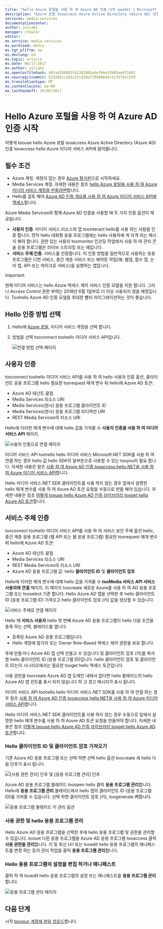 ```yaml
---
title: "hello Azure 포털을 사용 하 여 Azure AD 인증 시작 aaaGet | Microsoft Docs"
description: "Azure 포털 tooaccess Azure Active Directory (Azure AD) 인증 tooconsume toouse hello Azure 미디어 서비스 API hello 하는 방법에 대해 알아봅니다."
services: media-services
documentationcenter: 
author: Juliako
manager: cfowler
editor: 
ms.service: media-services
ms.workload: media
ms.tgt_pltfrm: na
ms.devlang: na
ms.topic: article
ms.date: 06/17/2017
ms.author: juliako
ms.openlocfilehash: 497ad1806b3fd1262802adefb6e12b65ee9f2d61
ms.sourcegitcommit: 523283cc1b3c37c428e77850964dc1c33742c5f0
ms.translationtype: MT
ms.contentlocale: ko-KR
ms.lasthandoff: 10/06/2017
---
```

# <a name="get-started-with-azure-ad-authentication-by-using-hello-azure-portal"></a>Hello Azure 포털을 사용 하 여 Azure AD 인증 시작

어떻게 toouse hello Azure 포털 tooaccess Azure Active Directory (Azure AD) 인증 tooaccess hello Azure 미디어 서비스 API에 알아봅니다.

## <a name="prerequisites"></a>필수 조건

- Azure 계정. 계정이 없는 경우 [Azure 평가판](https://azure.microsoft.com/pricing/free-trial/)으로 시작하세요. 
- Media Services 계정. 자세한 내용은 참조 [hello Azure 포털을 사용 하 여 Azure 미디어 서비스 계정을 만들려면](media-services-portal-create-account.md)합니다.
- Hello를 검토 해야 [Azure AD 인증 개요를 사용 하 여 Azure 미디어 서비스 API에 액세스](media-services-use-aad-auth-to-access-ams-api.md)합니다. 

Azure Media Services와 함께 Azure AD 인증을 사용할 때 두 가지 인증 옵션이 제공됩니다.

- **사용자 인증**. 미디어 서비스 리소스와 앱 toointeract hello를 사용 하는 사람을 인증 합니다. 먼저 hello 대화형 응용 프로그램에는 hello 사용자에 게 자격 라는 메시지 해야 합니다. 권한 있는 사용자 toomonitor 인코딩 작업에서 사용 하 여 관리 콘솔 응용 프로그램은 라이브 스트리밍 또는 예입니다. 
- **서비스 주체 인증**. 서비스를 인증합니다. 이 인증 방법을 일반적으로 사용하는 응용 프로그램은 디먼 서비스, 중간 계층 서비스 또는 예약된 작업(예: 웹앱, 함수 앱, 논리 앱, API 또는 마이크로 서비스)을 실행하는 앱입니다.

> [!IMPORTANT]
> 현재 미디어 서비스는 hello Azure 액세스 제어 서비스 인증 모델을 지원 합니다. 그러나 Access Control 권한 부여는 2018년 6월 1일부로 더 이상 사용되지 않을 예정입니다. Toohello Azure AD 인증 모델을 최대한 빨리 마이그레이션하는 것이 좋습니다.

## <a name="select-hello-authentication-method"></a>Hello 인증 방법 선택

1. Hello에 [Azure 포털](https://portal.azure.com/), 미디어 서비스 계정을 선택 합니다.
2. 방법을 선택 tooconnect toohello 미디어 서비스 API입니다.

    ![연결 방법 선택 페이지](./media/media-services-portal-get-started-with-aad/media-services-portal-get-started01.png)

## <a name="user-authentication"></a>사용자 인증

tooconnect toohello 미디어 서비스 API를 사용 하 여 hello 사용자 인증 옵션, 클라이언트 응용 프로그램 hello 필요한 toorequest 매개 변수 뒤 hello에 Azure AD 토큰:  

* Azure AD 테넌트 끝점
* Media Services 리소스 URI
* Media Services(원시) 응용 프로그램 클라이언트 ID 
* Media Services(원시) 응용 프로그램 리디렉션 URI 
* REST Media Services의 리소스 URI

Hello에 이러한 매개 변수에 대해 hello 값을 가져올 수 **사용자 인증을 사용 하 여 미디어 서비스 API** 페이지. 

![사용자 인증으로 연결 페이지](./media/media-services-portal-get-started-with-aad/media-services-portal-get-started02.png)

미디어 서비스 API toohello hello 미디어 서비스 Microsoft.NET SDK를 사용 하 여 연결 하는 경우 hello 값 hello SDK의 일부분으로 사용할 수 있는 tooyou이 필요 합니다. 자세한 내용은 참조 [사용 하 여 Azure AD 인증 tooaccess hello.NET을 사용 하 여 Azure 미디어 서비스 API](media-services-dotnet-get-started-with-aad.md)합니다.

Hello 미디어 서비스.NET SDK 클라이언트를 사용 하지 않는 경우 앞에서 설명한 hello 매개 변수를 사용 하 여 Azure AD 토큰 요청을 수동으로 만들 해야 있습니다. 자세한 내용은 참조 [어떻게 toouse hello Azure AD 인증 라이브러리 tooget hello Azure AD 토큰](../active-directory/develop/active-directory-authentication-libraries.md)합니다.

## <a name="service-principal-authentication"></a>서비스 주체 인증

tooconnect toohello 미디어 서비스 API를 사용 하 여 서비스 보안 주체 옵션 hello, 중간 계층 응용 프로그램 (웹 API 또는 웹 응용 프로그램) 필요한 toorequest 매개 변수 뒤 hello에 Azure AD 토큰:  

* Azure AD 테넌트 끝점
* Media Services 리소스 URI 
* REST Media Services의 리소스 URI
* Azure AD 응용 프로그램 값: hello **클라이언트 ID** 및 **클라이언트 암호**

Hello에 이러한 매개 변수에 대해 hello 값을 가져올 수 **tooMedia 서비스 API 서비스 사용자와 연결** 페이지. 이 페이지 toocreate 새로운 Azure를 사용 하 여 AD 응용 프로그램 또는 tooselect 기존 합니다. Hello Azure AD 앱을 선택한 후 hello 클라이언트 ID (응용 프로그램 ID) 가져오고 hello 클라이언트 암호 (키) 값을 생성할 수 있습니다. 

![서비스 주체로 연결 페이지](./media/media-services-portal-get-started-with-aad/media-services-portal-get-started04.png)

Hello 때 **서비스 사용자** hello 첫 번째 Azure AD 응용 프로그램이 hello 다음 조건을 충족 하는 선택, 블레이드를 엽니다.

- 등록된 Azure AD 응용 프로그램입니다.
- Hello 계정에 참가자 또는 Owner Role-Based 액세스 제어 권한을 보유 합니다.

후에 만들거나 Azure AD 앱 선택 만들고 수 있습니다 및 클라이언트 암호 (키)를 복사할 hello 클라이언트 ID (응용 프로그램 ID)입니다. hello 클라이언트 암호 및 클라이언트 ID는이 시나리오에서는 필요한 tooget hello 액세스 토큰입니다.

사용 권한을 toocreate Azure AD 앱 도메인 내에서 없다면 hello 블레이드의 hello Azure AD 앱 컨트롤 표시 되지 않습니다 하 고 경고 메시지가 표시 됩니다.

미디어 서비스 API toohello hello 미디어 서비스.NET SDK를 사용 하 여 연결 하는 경우 참조 [사용 하 여 Azure AD 인증 tooaccess hello.NET을 사용 하 여 Azure 미디어 서비스 API](media-services-dotnet-get-started-with-aad.md)합니다.

Hello 미디어 서비스.NET SDK 클라이언트를 사용 하지 않는 경우 수동으로 앞에서 설명한 hello 매개 변수를 사용 하 여 Azure AD 토큰 요청을 만들어야 합니다. 자세한 내용은 참조 [어떻게 toouse hello Azure AD 인증 라이브러리 tooget hello Azure AD 토큰](../active-directory/develop/active-directory-authentication-libraries.md)합니다.

### <a name="get-hello-client-id-and-client-secret"></a>Hello 클라이언트 ID 및 클라이언트 암호 가져오기

기존 Azure AD 응용 프로그램 또는 선택 하면 선택 hello 옵션 toocreate 새 hello 다음 단추가 표시 됩니다.

![[사용 권한 관리] 단추 및 [응용 프로그램 관리] 단추](./media/media-services-portal-get-started-with-aad/media-services-portal-manage.png)

Azure AD 응용 프로그램 블레이드 tooopen hello 클릭 **응용 프로그램 관리**합니다. Hello에 **응용 프로그램 관리** 블레이드에서 hello 앱의 클라이언트 ID (응용 프로그램 ID)를 가져올 수 있습니다. 선택 하면 클라이언트 암호 (키), toogenerate **키**합니다.

![응용 프로그램 블레이드 키 관리 옵션](./media/media-services-portal-get-started-with-aad/media-services-portal-get-started06.png) 

### <a name="manage-permissions-and-hello-application"></a>사용 권한 및 hello 응용 프로그램 관리

Hello Azure AD 응용 프로그램을 선택한 후에 hello 응용 프로그램 및 권한을 관리할 수 있습니다. tooset 다른 응용 프로그램을 Azure AD 응용 프로그램 tooaccess 클릭 **사용 권한을 관리**합니다. 키 및 회신 Url 또는 tooedit hello 응용 프로그램의 매니페스트를 변경 하는 등의 관리 작업을 클릭 **응용 프로그램 관리**합니다.

### <a name="edit-hello-apps-settings-or-manifest"></a>Hello 응용 프로그램의 설정을 편집 하거나 매니페스트

클릭 하 여 tooedit hello 응용 프로그램의 설정 또는 매니페스트를 **응용 프로그램 관리**합니다.

![응용 프로그램 관리 페이지](./media/media-services-portal-get-started-with-aad/media-services-portal-get-started05.png)

## <a name="next-steps"></a>다음 단계

시작 [tooyour 계정에 파일 업로드](media-services-portal-upload-files.md)합니다.
